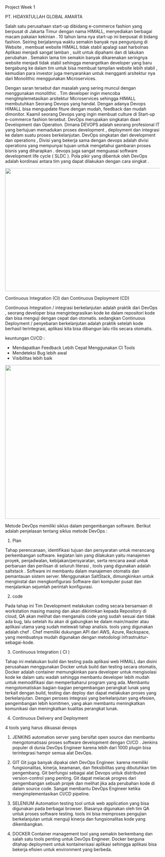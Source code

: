 
Project Week 1

PT. HIDAYATULLAH GLOBAL AMARTA
    

Salah satu perusahaan start-up dibidang e-commerce fashion yang berpusat di Jakarta Timur dengan nama HIMALL, menyediakan berbagai 
macam pakaian kekinian . 10 tahun lama nya start-up ini berpusat di bidang fashion. Seiring berjalannya waktu semakin banyak nya pengunjung di Website ,
membuat website HIMALL tidak stabil apalagi saat harbolnas Aplikasi menjadi sangat lamban , sulit untuk dipahami dan di lakukan perubahan . 
Semakin lama tim semakin banyak dikarenakan seringnya website menjadi tidak stabil sehingga menargetkan developer yang baru bergabung ke dalam 
tim untuk bisa membuat tampilan website lebih stabil , kemudian para investor juga menyarankan untuk mengganti arsitektur nya dari Monolithic 
menggunakan Microservices.

Dengan saran tersebut dan masalah yang sering muncul dengan menggunakan monolithic . Tim developer ingin mencoba mengImplemetasikan arsitektur
Microservices sehingga HIMALL membutuhkan Seorang Devops yang handal. Dengan adanya Devops HIMALL bisa mengupdate fiture dengan mudah, feedback dan
mudah dimonitor. Kaamil seorang Devops yang ingin membuat culture di Start-up e-commerce fashion tersebut. DevOps merupakan singkatan daari Development
dan Operation. Dimana DEVOPS adalah seorang profesional IT yang bertujuan memadukan proses development , deployment dan integrasi ke dalam suatu proses 
berkelanjutan. DevOps singkatan dari development dan operations , Divisi yang bekerja sama dengan devops adalah divisi operations yang mempunyai tujuan 
untuk mengetahui gambaran proses bisnis yang diharapkan . devops juga sangat menguasai software development life cycle ( SLDC ). Pola pikir yang dibentuk 
oleh DevOps adalah kordinasi antara tim yang dapat dilakukan dengan cara singkat .


<p align="center">
  <img src="https://user-images.githubusercontent.com/90564871/133935923-10bfd508-9da8-4880-b33c-d97e8a567a41.png"Sublime's custom image" height="400" width="600" />
</p>

                                                                                                                                                               
Continuous Integration (CI) dan Continuous Deployment (CD)
                                                                                                                          
Continuous Integration / integrasi berkelanjutan adalah praktik dari DevOps , seorang developer bisa mengintegrasikan kode ke dalam repositori kode
dan bisa menguji dengan cepat dan otomatis. sedangkan Continuous Deployment / penyebaran berkelanjutan adalah praktik setelah kode berhasil terintegrasi, 
aplikasi kita bisa dibangun lalu rilis secara otomatis.
                                                                                                                          
keuntungan CI/CD : 
-   Mendapatkan Feedback Lebih Cepat Menggunakan CI Tools
-   Mendeteksi Bug lebih awal
-   Visibilitas lebih baik
                             
                                                                                                                                           
                                                                                                                          
<p align="center">
  <img src="https://user-images.githubusercontent.com/90564871/134045146-3e360cfe-0e68-4469-a77f-9f532000e3df.png"Sublime's custom image" height="500" width="850" />
</p>
          
          
                                                                                                                       
Metode DevOps memiliki siklus dalam pengembangan software. Berikut adalah penjelasan tentang siklus metode DevOps :

1. Plan

Tahap perencanaan, identifikasi tujuan dan persyaratan untuk merancang perkembangan software. kegiatan lain yang dilakukan yaitu
manajemen proyek, penjadwalan, kebijakan/persyaratan, serta rencana awal untuk perbaruan dan perilisan di seluruh literasi , tools yang 
digunakan adalah saltstack . Software ini membantu dalam manajemen otomatis dan pemantauan sistem server. Menggunakan SaltStack, 
dimungkinkan untuk menginstal dan mengkonfigurasi Software 
dari komputer pusat dan menjalankan sejumlah perintah konfigurasi.

2. code 

Pada tahap ini Tim Development melakukan coding secara bersamaan di workstation masing masing dan akan dikirimkan kepada Repository di cloud, 
QA akan melihat dan menganalis code yang sudah sesuai dan tidak ada bug, lalu setelah itu akan di gabungkan ke dalam main/master atau aplikasi utama 
yang sudah melewati tahap analisis. tools yang digunakan adalah chef . Chef memiliki dukungan API dari AWS, Azure, Rackspace, yang membuatnya mudah 
digunakan dengan metodologi infrastruktur-sebagai-kode.

3. Continuous Integration ( CI ) 
   
Tahap ini melakukan build dan testing pada aplikasi web HIMALL dan disini perusahaan menggunakan Docker untuk build dan testing secara otomatis,
Docker adalah container memungkinkan para developer untuk mengisolasi kode ke dalam satu wadah sehingga membantu developer lebih mudah untuk memodifikasi
dan memperbaharui program yang ada. Membantu mengotomatiskan bagian-bagian pengembangan perangkat lunak yang terkait dengan build, testing dan deploy
dan dapat melakukan proses yang berkelanjutan. Dengan peroses integrasi yang berkelanjutan yang efesien, pengembangan lebih komitmen, yang akan membantu meningkatkan komunikasi dan meningkatkan kualitas perangkat lunak.

4. Continuous Delivery and Deployment
                                                                                                      
                                                                                                                                        
4 tools yang harus dikuasai devops


1. JENKINS
automation server yang bersifat open source dan membantu mengotomatisasi proses software development dengan CI/CD .
Jenkins populer di dunia DevOps Engineer karena lebih dari 1000 plugin bisa terintegrasi hampir semua alat DevOps.
  
2. GIT
Git juga banyak dipakai oleh DevOps Engineer. karena memiliki fungsionalitas, kinerja, keamanan, dan fleksibilitas yang dibutuhkan tim pengembang.
Git berfungsi sebagai alat Devops untuk distributed version-control yang penting. Git dapat melacak progres dari pengembangan sebuah projek 
dan melihat jika ada perubahan kode di dalam source code. Sangat membantu DevOps Engineer ketika mengimplementasikan CI/CD pipeline.

3. SELENIUM
Automation testing tool untuk web application yang bisa digunakan pada berbagai browser. Biasanya digunakan oleh tim QA untuk proses software testing.
tools ini bisa memproses pengujian berkelanjutan untuk menguji kinerja dan fungsionalitas kode yang dikembangkan.

4. DOCKER
Container management tool yang semakin berkembang dan salah satu tools penting untuk DevOps Engineer. Docker berguna ditahap deployment untuk 
kontainerisasi aplikasi sehingga aplikasi bisa bekerja efisien untuk environment yang berbeda.
